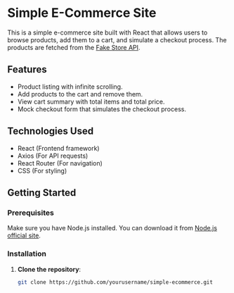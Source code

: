 # Simple E-Commerce Site

This is a simple e-commerce site built with React that allows users to browse products, add them to a cart, and simulate a checkout process. The products are fetched from the [Fake Store API](https://fakestoreapi.com/docs).

## Features

- Product listing with infinite scrolling.
- Add products to the cart and remove them.
- View cart summary with total items and total price.
- Mock checkout form that simulates the checkout process.

## Technologies Used

- React (Frontend framework)
- Axios (For API requests)
- React Router (For navigation)
- CSS (For styling)

## Getting Started

### Prerequisites

Make sure you have Node.js installed. You can download it from [Node.js official site](https://nodejs.org/).

### Installation

1. **Clone the repository**:
   ```bash
   git clone https://github.com/yourusername/simple-ecommerce.git
